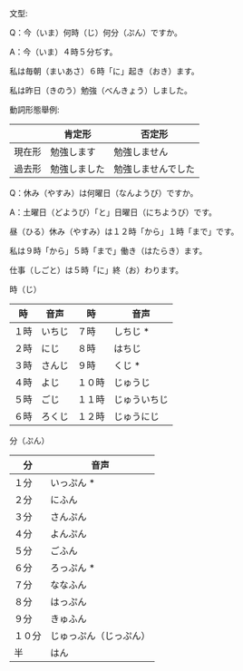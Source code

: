 文型:

Q：今（いま）何時（じ）何分（ぷん）ですか。

A：今（いま）４時５分ぢす。



私は毎朝（まいあさ）６時「に」起き（おき）ます。

私は昨日（きのう）勉強（べんきょう）しました。

動詞形態舉例:

|        | 肯定形       | 否定形             |
| ------ | ------------ | ------------------ |
| 現在形 | 勉強します   | 勉強しません       |
| 過去形 | 勉強しました | 勉強しませんでした |



Q：休み（やすみ）は何曜日（なんようび）ですか。

A：土曜日（どようび）「と」日曜日（にちようび）です。



昼（ひる）休み（やすみ）は１２時「から」１時「まで」です。

私は９時「から」５時「まで」働き（はたらき）ます。

仕事（しごと）は５時「に」終（お）わります。



時（じ）

| 時   | 音声   | 時     | 音声         |
| ---- | ------ | ------ | ------------ |
| １時 | いちじ | ７時   | しちじ *     |
| ２時 | にじ   | ８時   | はちじ       |
| ３時 | さんじ | ９時   | くじ *       |
| ４時 | よじ   | １０時 | じゅうじ     |
| ５時 | ごじ   | １１時 | じゅういちじ |
| ６時 | ろくじ | １２時 | じゅうにじ   |



分（ぷん）

| 分     | 音声                   |
| ------ | ---------------------- |
| １分   | いっぷん *             |
| ２分   | にふん                 |
| ３分   | さんぷん               |
| ４分   | よんぷん               |
| ５分   | ごふん                 |
| ６分   | ろっぷん *             |
| ７分   | ななふん               |
| ８分   | はっぷん               |
| ９分   | きゅふん               |
| １０分 | じゅっぷん（じっぷん） |
| 半     | はん                   |

